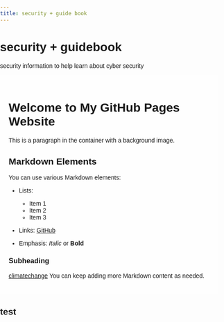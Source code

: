```yaml
---
title: security + guide book
---
```


# security + guidebook

security information to help learn about cyber security 

<style>
  body {
    margin: 0;
    padding: 0;
    background-image: url('corridos.jpg');
    background-size: cover;
    background-repeat: no-repeat;
    background-position: center;
    font-family: Arial, sans-serif;
  }

  .container {
    max-width: 800px;
    margin: 0 auto;
    padding: 20px;
    background-color: rgba(255, 255, 255, 0.8);
  }
</style>

<div class="container">
  <h1>Welcome to My GitHub Pages Website</h1>

  <!-- Your Markdown content goes here -->
  <p>This is a paragraph in the container with a background image.</p>
  
  <h2>Markdown Elements</h2>
  <p>You can use various Markdown elements:</p>
  
  - Lists:
    - Item 1
    - Item 2
    - Item 3
  
  - Links: [GitHub](https://github.com)
  - Emphasis: *Italic* or **Bold**
  
  ### Subheading
  [climatechange](climate.md)
  You can keep adding more Markdown content as needed.
</div>

## test